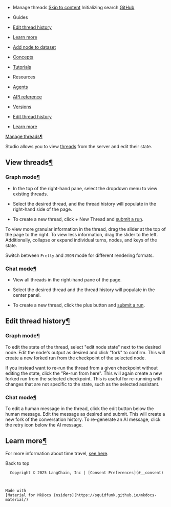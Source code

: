 - Manage threads [Skip to content](#manage-threads) Initializing search [GitHub](https://github.com/langchain-ai/langgraphjs)

- Guides

- [Edit thread history](#edit-thread-history)

- [Learn more](#learn-more)

- [Add node to dataset](../datasets_studio/)

- [Concepts](../../../concepts/)

- [Tutorials](../../../tutorials/)

- Resources

- [Agents](../../../agents/overview/)

- [API reference](../../../reference/)

- [Versions](../../../versions/)

- [Edit thread history](#edit-thread-history)

- [Learn more](#learn-more)

[Manage threads¶](#manage-threads)

Studio allows you to view [threads](../../../concepts/persistence/#threads) from the server and edit their state.

## View threads[¶](#view-threads)

### Graph mode[¶](#graph-mode)

- In the top of the right-hand pane, select the dropdown menu to view existing threads.

- Select the desired thread, and the thread history will populate in the right-hand side of the page.

- To create a new thread, click + New Thread and [submit a run](../invoke_studio/#graph-mode).

To view more granular information in the thread, drag the slider at the top of the page to the right. To view less information, drag the slider to the left. Additionally, collapse or expand individual turns, nodes, and keys of the state.

Switch between `Pretty` and `JSON` mode for different rendering formats.

### Chat mode[¶](#chat-mode)

- View all threads in the right-hand pane of the page.

- Select the desired thread and the thread history will populate in the center panel.

- To create a new thread, click the plus button and [submit a run](../invoke_studio/#chat-mode).

## Edit thread history[¶](#edit-thread-history)

### Graph mode[¶](#graph-mode_1)

To edit the state of the thread, select "edit node state" next to the desired node. Edit the node's output as desired and click "fork" to confirm. This will create a new forked run from the checkpoint of the selected node.

If you instead want to re-run the thread from a given checkpoint without editing the state, click the "Re-run from here". This will again create a new forked run from the selected checkpoint. This is useful for re-running with changes that are not specific to the state, such as the selected assistant.

### Chat mode[¶](#chat-mode_1)

To edit a human message in the thread, click the edit button below the human message. Edit the message as desired and submit. This will create a new fork of the conversation history. To re-generate an AI message, click the retry icon below the AI message.

## Learn more[¶](#learn-more)

For more information about time travel, [see here](../../../concepts/time-travel/).

  Back to top

      Copyright © 2025 LangChain, Inc | [Consent Preferences](#__consent)



    Made with
    [Material for MkDocs Insiders](https://squidfunk.github.io/mkdocs-material/)

[](https://langchain-ai.github.io/langgraph/)
[](https://github.com/langchain-ai/langgraphjs)
[](https://twitter.com/LangChainAI)